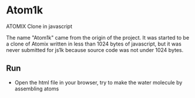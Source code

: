 # Atom1k
ATOMIX Clone in javascript

The name "Atom1k" came from the origin of the project. It was started to be a clone of Atomix written in less than 1024 bytes of javascript, but it was never submitted for js1k because source code was not under 1024 bytes.

## Run
- Open the html file in your browser, try to make the water molecule by assembling atoms
